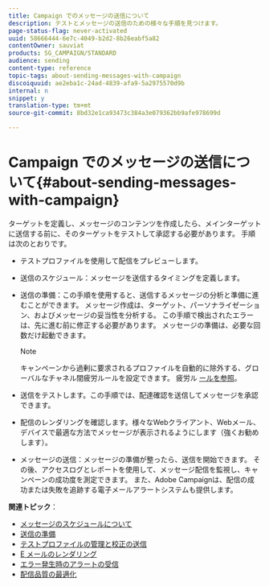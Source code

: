 ```yaml
---
title: Campaign でのメッセージの送信について
description: テストとメッセージの送信のための様々な手順を見つけます。
page-status-flag: never-activated
uuid: 58666444-6e7c-4049-b2d2-8b26eabf5a82
contentOwner: sauviat
products: SG_CAMPAIGN/STANDARD
audience: sending
content-type: reference
topic-tags: about-sending-messages-with-campaign
discoiquuid: ae2eba1c-24ad-4839-afa9-5a2975570d9b
internal: n
snippet: y
translation-type: tm+mt
source-git-commit: 8bd32e1ca93473c384a3e079362bb9afe978699d

---
```



# Campaign でのメッセージの送信について{#about-sending-messages-with-campaign}

ターゲットを定義し、メッセージのコンテンツを作成したら、メインターゲットに送信する前に、そのターゲットをテストして承認する必要があります。 手順は次のとおりです。

* テストプロファイルを使用して配信をプレビューします。
* 送信のスケジュール：メッセージを送信するタイミングを定義します。
* 送信の準備：この手順を使用すると、送信するメッセージの分析と準備に進むことができます。 メッセージ作成は、ターゲット、パーソナライゼーション、およびメッセージの妥当性を分析する。 この手順で検出されたエラーは、先に進む前に修正する必要があります。 メッセージの準備は、必要な回数だけ起動できます。

   >[!NOTE]
   >
   >キャンペーンから過剰に要求されるプロファイルを自動的に除外する、グローバルなチャネル間疲労ルールを設定できます。 疲労ル [ールを参照](../../administration/using/fatigue-rules.md)。

* 送信をテストします。この手順では、配達確認を送信してメッセージを承認できます。
* 配信のレンダリングを確認します。様々なWebクライアント、Webメール、デバイスで最適な方法でメッセージが表示されるようにします（強くお勧めします）。
* メッセージの送信：メッセージの準備が整ったら、送信を開始できます。 その後、アクセスログとレポートを使用して、メッセージ配信を監視し、キャンペーンの成功度を測定できます。 また、Adobe Campaignは、配信の成功または失敗を追跡する電子メールアラートシステムも提供します。

**関連トピック**：

* [メッセージのスケジュールについて](../../sending/using/about-scheduling-messages.md)
* [送信の準備](../../sending/using/preparing-the-send.md)
* [テストプロファイルの管理と校正の送信](../../sending/using/managing-test-profiles-and-sending-proofs.md)
* [E メールのレンダリング](../../sending/using/email-rendering.md)
* [エラー発生時のアラートの受信](../../sending/using/receiving-alerts-when-failures-happen.md)
* [配信品質の最適化](../../sending/using/about-deliverability.md)

